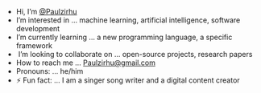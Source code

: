 -  Hi, I’m [@Paulzirhu](https://github.com/Paulzirhu)
-  I’m interested in ... machine learning, artificial intelligence, software development
-  I’m currently learning ... a new programming language, a specific framework
- ️ I’m looking to collaborate on ... open-source projects, research papers
-  How to reach me ... Paulzirhu@gmail.com
-  Pronouns: ... he/him
- ⚡ Fun fact: ... I am a singer song writer and a digital content creator 
